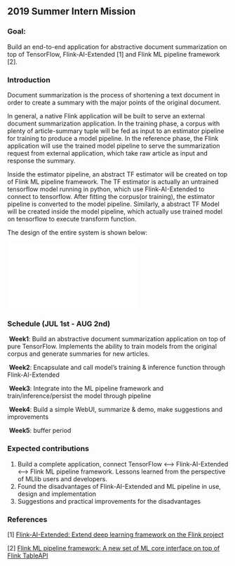 ## 2019 Summer Intern Mission

### Goal:

Build an end-to-end application for abstractive document summarization on top of TensorFlow, Flink-AI-Extended [1] and Flink ML pipeline framework [2].

### Introduction

Document summarization is the process of shortening a text document in order to create a summary with the major points of the original document.

In general, a native Flink application will be built to serve an external document summarization application. In the training phase, a corpus with plenty of article-summary tuple will be fed as input to an estimator pipeline for training to produce a model pipeline. In the reference phase, the Flink application will use the trained model pipeline to serve the summarization request from external application, which take raw article as input and response the summary.

Inside the estimator pipeline, an abstract TF estimator will be created on top of Flink ML pipeline framework. The TF estimator is actually an untrained tensorflow model running in python, which use Flink-AI-Extended to connect to tensorflow. After fitting the corpus(or training), the estimator pipeline is converted to the model pipeline. Similarly, a abstract TF Model will be created inside the model pipeline, which actually use trained model on tensorflow to execute transform function.

The design of the entire system is shown below:

![design](doc/design.pdf)

### Schedule (JUL 1st - AUG 2nd)

​	**Week1**: Build an abstractive document summarization application on top of pure TensorFlow. Implements the ability to train models from the original corpus and generate summaries for new articles.

​	**Week2**: Encapsulate and call model’s training & inference function through Flink-AI-Extended

​	**Week3**: Integrate into the ML pipeline framework and train/inference/persist the model through pipeline

​	**Week4**: Build a simple WebUI, summarize & demo, make suggestions and improvements

​	**Week5**: buffer period

### Expected contributions

1. Build a complete application, connect TensorFlow <—> Flink-AI-Extended <—> Flink ML pipeline framework. Lessons learned from the perspective of MLlib users and developers.
2. Found the disadvantages of Flink-AI-Extended and ML pipeline in use, design and implementation
3. Suggestions and practical improvements for the disadvantages

### References

\[1] [Flink-AI-Extended: Extend deep learning framework on the Flink project](https://github.com/alibaba/flink-ai-extended)

\[2] [Flink ML pipeline framework: A new set of ML core interface on top of Flink TableAPI](https://github.com/c4emmmm/flink/tree/flink-ml-export/flink-ml-parent)
